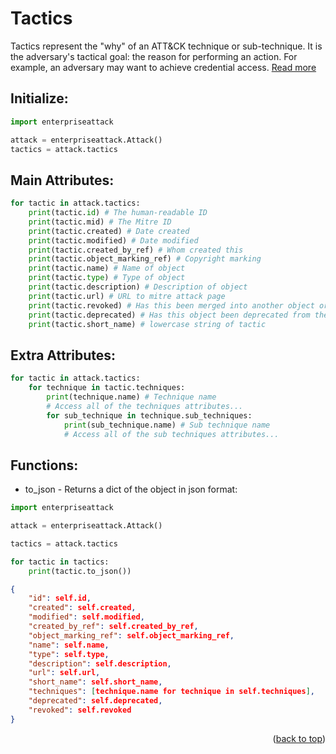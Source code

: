 # Tactics

Tactics represent the "why" of an ATT&CK technique or sub-technique. It is the adversary's tactical goal: the reason for performing an action. For example, an adversary may want to achieve credential access. [Read more](https://attack.mitre.org/tactics/enterprise/)

## Initialize:

```py
import enterpriseattack

attack = enterpriseattack.Attack()
tactics = attack.tactics
```

## Main Attributes:
```py
for tactic in attack.tactics:
    print(tactic.id) # The human-readable ID
    print(tactic.mid) # The Mitre ID
    print(tactic.created) # Date created
    print(tactic.modified) # Date modified
    print(tactic.created_by_ref) # Whom created this
    print(tactic.object_marking_ref) # Copyright marking
    print(tactic.name) # Name of object
    print(tactic.type) # Type of object
    print(tactic.description) # Description of object
    print(tactic.url) # URL to mitre attack page
    print(tactic.revoked) # Has this been merged into another object or not
    print(tactic.deprecated) # Has this object been deprecated from the framework
    print(tactic.short_name) # lowercase string of tactic
```

## Extra Attributes:
```py
for tactic in attack.tactics:
    for technique in tactic.techniques:
        print(technique.name) # Technique name
        # Access all of the techniques attributes...
        for sub_technique in technique.sub_techniques:
            print(sub_technique.name) # Sub technique name
            # Access all of the sub techniques attributes...
```

## Functions:

* to_json - Returns a dict of the object in json format:

```py
import enterpriseattack

attack = enterpriseattack.Attack()

tactics = attack.tactics

for tactic in tactics:
    print(tactic.to_json())
```

```json
{
    "id": self.id,
    "created": self.created,
    "modified": self.modified,
    "created_by_ref": self.created_by_ref,
    "object_marking_ref": self.object_marking_ref,
    "name": self.name,
    "type": self.type,
    "description": self.description,
    "url": self.url,
    "short_name": self.short_name,
    "techniques": [technique.name for technique in self.techniques],
    "deprecated": self.deprecated,
    "revoked": self.revoked
}
```

<p align="right">(<a href="#top">back to top</a>)</p>